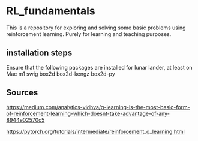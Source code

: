 # RL_fundamentals
This is a repository for exploring and solving some basic problems using reinforcement learning. Purely for learning and teaching purposes.

## installation steps
Ensure that the following packages are installed for lunar lander, at least on Mac m1
swig box2d box2d-kengz box2d-py
## Sources
https://medium.com/analytics-vidhya/q-learning-is-the-most-basic-form-of-reinforcement-learning-which-doesnt-take-advantage-of-any-8944e02570c5

https://pytorch.org/tutorials/intermediate/reinforcement_q_learning.html